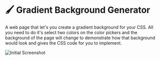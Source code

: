 # :paintbrush: Gradient Background Generator
A web page that let's you create a gradient background for your CSS. All you need to do it's select two colors on the color pickers and the background of the page will change to demonstrate how that background would look and gives the CSS code for you to implement.

![Initial Screenshot](https://i.imgur.com/JyXEoz1.png)
